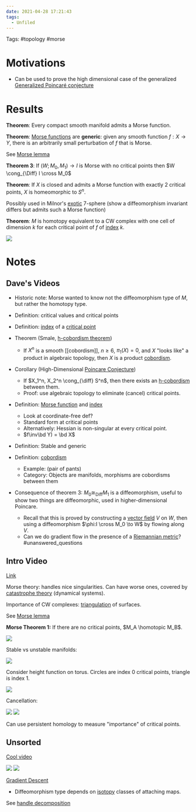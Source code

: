 ```yaml
---
date: 2021-04-28 17:21:43
tags: 
  - Unfiled
---
```


Tags: #topology #morse

# Motivations

- Can be used to prove the high dimensional case of the generalized [Generalized Poincaré conjecture](Generalized%20Poincaré%20conjecture.md)

# Results
**Theorem**: Every compact smooth manifold admits a Morse function.

**Theorem**: [Morse functions](Morse%20function) are **generic**: given any smooth function $f: X\to Y$, there is an arbitrarily small perturbation of $f$ that is Morse.

See [Morse lemma](Morse%20lemma.md)

**Theorem 3**:
 If $(W; M_0, M_1) \to I$ is Morse with no critical points then $W \cong_{\Diff} I \cross M_0$

**Theorem**: If $X$ is closed and admits a Morse function with exactly 2 critical points, $X$ is homeomorphic to $S^n$.

Possibly used in Milnor's [exotic](exotic%20sphere.md) 7-sphere (show a diffeomorphism invariant differs but admits such a Morse function)

**Theorem**:
$M$ is homotopy equivalent to a CW complex with one cell of dimension $k$ for each critical point of $f$ of [index](index%20of%20a%20Morse%20function.md) $k$.

![](../attachments/Pasted%20image%2020210501235532.png)


# Notes
## Dave's Videos

- Historic note: Morse wanted to know not the diffeomorphism type of $M$, but rather the homotopy type.

- Definition: critical values and critical points

- Definition: [index](index%20of%20a%20Morse%20function.md) of a [critical point](critical%20point)

- Theorem (Smale, [h-cobordism theorem](h-cobordism%20theorem.md))
  - If $X^n$ is a smooth [[cobordism]], $n\geq 6$, $\pi_1(X) = 0$, and $X$ "looks like" a product in algebraic topology, then $X$ is a product [cobordism](cobordism.md).

- Corollary (High-Dimensional [Poincare Conjecture](Poincare%20Conjecture.md))
  - If $X_1^n, X_2^n \cong_{\diff} S^n$, then there exists an [h-cobordism](h-cobordism) between them.
  - Proof: use algebraic topology to eliminate (cancel) critical points.

- Definition: [Morse function](Morse%20function) and [index](index%20of%20a%20Morse%20function.md)
  - Look at coordinate-free def?
  - Standard form at critical points
  - Alternatively: Hessian is non-singular at every critical point.
  - $f\inv\bd Y) = \bd X$

- Definition: Stable and generic

- Definition: [cobordism](cobordism.md)
  - Example: (pair of pants)
  - Category: Objects are manifolds, morphisms are cobordisms between them

- Consequence of theorem 3: $M_0 \cong_{\text{Diff}} M_1$ is a diffeomorphism, useful to show two things are diffeomorphic, used in higher-dimensional Poincare.
	- Recall that this is proved by constructing a [vector field](vector%20field) $V$ on $W$, then using a diffeomorphism $\phi:I \cross M_0 \to W$ by flowing along $V$.
	- Can we do gradient flow in the presence of a [Riemannian metric](metric.md)? 
	#unanswered_questions 

## Intro Video

[Link](https://www.youtube.com/watch?v=78OMJ8JKDqI)

Morse theory: handles nice singularities. Can have worse ones, covered by [catastrophe theory](catastrophe%20theory)  (dynamical systems).

Importance of CW complexes: [triangulation](triangulation) of surfaces.

See [Morse lemma](Morse%20lemma.md)

**Morse Theorem 1:**
If there are no critical points, $M_A \homotopic M_B$.

![](../attachments/Pasted%20image%2020210501235559.png)

Stable vs unstable manifolds:

![](../attachments/Pasted%20image%2020210501235734.png)

Consider height function on torus.
Circles are index 0 critical points, triangle is index 1.

![](../attachments/Pasted%20image%2020210501235700.png)

Cancellation:

![](../attachments/Pasted%20image%2020210501235757.png)
![](../attachments/Pasted%20image%2020210501235820.png)

Can use persistent homology to measure "importance" of critical points.


## Unsorted

[Cool video](https://youtu.be/mIUi1zIUQJw?t=42)

![](../attachments/Pasted%20image%2020210501235429.png)
![](../attachments/Pasted%20image%2020210501235456.png)

[Gradient Descent](https://youtu.be/vWFjqgb-ylQ?t=5)

- Diffeomorphism type depends on [isotopy](isotopy) classes of attaching maps.

See [handle decomposition](handle%20decomposition.md)

